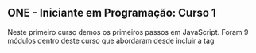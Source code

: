 ## ONE - Iniciante em Programação: Curso 1 
<p>Neste primeiro curso demos os primeiros passos em JavaScript. Foram 9 módulos dentro deste curso que abordaram desde incluir a tag <code><script></code> até a utilização do <code>array</code>. 
<br>O curso "JavaScript e HTML: desenvolva um jogo e pratique lógica de programação" foi aplicado pelo excelente professor Flávio Almeida onde o principal objetivo era desenvolver um jogo de adivinhação. 
<br>Este jogo gera quatro números aleatórios de 1 a 10 e esses números não se repetem. O usuário entra com um número de sua escolha através de um <code>input</code> e confirma clicando em um <code>button</code>.
Em seguida o sistema retorna se ele acertou ou não.

Resultado:

![image](https://user-images.githubusercontent.com/128440501/230450152-6796ef43-8ae9-4aab-b967-66738471a83a.png)

![image](https://user-images.githubusercontent.com/128440501/230450317-2217f8f7-97d1-4d1d-b916-267213682134.png)

Aproveitando que estou estudando HTML no meu curso superior, personalizei o programa utilizado um pouco de <code>CSS</code>.

Resultado Final:

![image](https://user-images.githubusercontent.com/128440501/230451730-8ed207c2-d62e-42f1-af38-14444f8db1b5.png)


